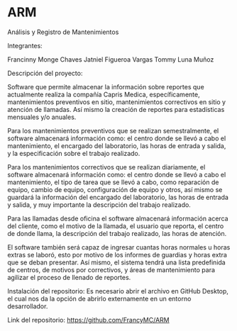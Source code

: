 # ARM
Análisis y Registro de Mantenimientos

Integrantes: 

Francinny Monge Chaves
Jatniel Figueroa Vargas
Tommy Luna Muñoz

Descripción del proyecto:

Software que permite almacenar la información sobre reportes que actualmente realiza la compañía Capris Medica, específicamente, mantenimientos preventivos en sitio, mantenimientos correctivos en sitio y atención de llamadas. Así mismo la creación de reportes para estadísticas mensuales y/o anuales. 

Para los mantenimientos preventivos que se realizan semestralmente, el software almacenará información como: el centro donde se llevó a cabo el mantenimiento, el encargado del laboratorio, las horas de entrada y salida, y la especificación sobre el trabajo realizado. 

Para los mantenimientos correctivos que se realizan diariamente, el software almacenará información como: el centro donde se llevó a cabo el mantenimiento, el tipo de tarea que se llevó a cabo, como reparación de equipo, cambio de equipo, configuración de equipo y otros, así mismo se guardará la información del encargado del laboratorio, las horas de entrada y salida, y muy importante la descripción del trabajo realizado. 

Para las llamadas desde oficina el software almacenará información acerca del cliente, como el motivo de la llamada, el usuario que reporta, el centro de donde llama, la descripción del trabajo realizado, las horas de atención. 

El software también será capaz de ingresar cuantas horas normales u horas extras se laboró, esto por motivo de los informes de guardias y horas extra que se deban presentar. Así mismo, el sistema tendrá una lista predefinida de centros, de motivos por correctivos, y áreas de mantenimiento para agilizar el proceso de llenado de reportes. 


Instalación del repositorio:
Es necesario abrir el archivo en GitHub Desktop, el cual nos da la opción de abrirlo externamente en un entorno desarrollador. 

Link del repositorio:
https://github.com/FrancyMC/ARM
